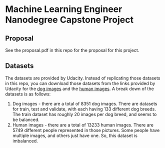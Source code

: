 # Machine Learning Engineer Nanodegree Capstone Project

## Proposal
See the proposal.pdf in this repo for the proposal for this project.

## Datasets
The datasets are provided by Udacity. Instead of replicating those datasets in this repo, you can download those datasets from the links provided by Udacity for the [dog images](https://s3-us-west-1.amazonaws.com/udacity-aind/dog-project/dogImages.zip) and the [human images](http://vis-www.cs.umass.edu/lfw/lfw.tgz). A break down of the datasets is as follows:
1) Dog images - there are a total of 8351 dog images. There are datasets for train, test and validate, with each having 133 different dog breeds. The train dataset has roughly 20 images per dog breed, and seems to be balanced.
2) Human images - there are a total of 13233 human images. There are 5749 different people represented in those pictures. Some people have multiple images, and others just have one. So, this dataset is imbalanced.
